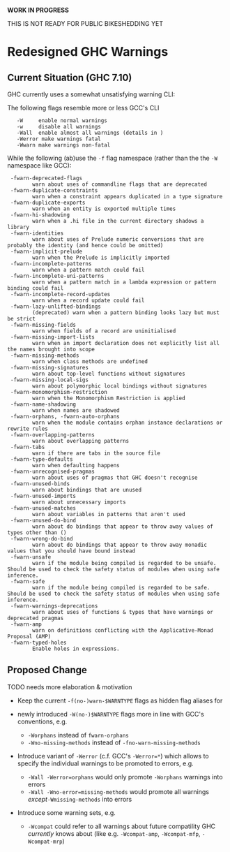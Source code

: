 **WORK IN PROGRESS**


THIS IS NOT READY FOR PUBLIC BIKESHEDDING YET

# Redesigned GHC Warnings

## Current Situation (GHC 7.10)


GHC currently uses a somewhat unsatisfying warning CLI:


The following flags resemble more or less GCC's CLI

```wiki
   -W     enable normal warnings
   -w     disable all warnings
   -Wall  enable almost all warnings (details in )
   -Werror make warnings fatal
   -Wwarn make warnings non-fatal
```


While the following (ab)use the `-f` flag namespace (rather than the the `-W` namespace like GCC):

```wiki
 -fwarn-deprecated-flags
        warn about uses of commandline flags that are deprecated
 -fwarn-duplicate-constraints
        warn when a constraint appears duplicated in a type signature
 -fwarn-duplicate-exports
        warn when an entity is exported multiple times
 -fwarn-hi-shadowing
        warn when a .hi file in the current directory shadows a library
 -fwarn-identities
        warn about uses of Prelude numeric conversions that are probably the identity (and hence could be omitted)
 -fwarn-implicit-prelude
        warn when the Prelude is implicitly imported
 -fwarn-incomplete-patterns
        warn when a pattern match could fail
 -fwarn-incomplete-uni-patterns
        warn when a pattern match in a lambda expression or pattern binding could fail
 -fwarn-incomplete-record-updates
        warn when a record update could fail
 -fwarn-lazy-unlifted-bindings
        (deprecated) warn when a pattern binding looks lazy but must be strict
 -fwarn-missing-fields
        warn when fields of a record are uninitialised
 -fwarn-missing-import-lists
        warn when an import declaration does not explicitly list all the names brought into scope
 -fwarn-missing-methods
        warn when class methods are undefined
 -fwarn-missing-signatures
        warn about top-level functions without signatures
 -fwarn-missing-local-sigs
        warn about polymorphic local bindings without signatures
 -fwarn-monomorphism-restriction
        warn when the Monomorphism Restriction is applied
 -fwarn-name-shadowing
        warn when names are shadowed
 -fwarn-orphans, -fwarn-auto-orphans
        warn when the module contains orphan instance declarations or rewrite rules
 -fwarn-overlapping-patterns
        warn about overlapping patterns
 -fwarn-tabs
        warn if there are tabs in the source file
 -fwarn-type-defaults
        warn when defaulting happens
 -fwarn-unrecognised-pragmas
        warn about uses of pragmas that GHC doesn't recognise
 -fwarn-unused-binds
        warn about bindings that are unused
 -fwarn-unused-imports
        warn about unnecessary imports
 -fwarn-unused-matches
        warn about variables in patterns that aren't used
 -fwarn-unused-do-bind
        warn about do bindings that appear to throw away values of types other than ()
 -fwarn-wrong-do-bind
        warn about do bindings that appear to throw away monadic values that you should have bound instead
 -fwarn-unsafe
        warn if the module being compiled is regarded to be unsafe. Should be used to check the safety status of modules when using safe inference.
 -fwarn-safe
        warn if the module being compiled is regarded to be safe. Should be used to check the safety status of modules when using safe inference.
 -fwarn-warnings-deprecations
        warn about uses of functions & types that have warnings or deprecated pragmas
 -fwarn-amp
        warn on definitions conflicting with the Applicative-Monad Proposal (AMP)
 -fwarn-typed-holes
        Enable holes in expressions.
```

## Proposed Change

TODO needs more elaboration & motivation

- Keep the current `-f(no-)warn-$WARNTYPE` flags as hidden flag aliases for
- newly introduced `-W(no-)$WARNTYPE` flags more in line with GCC's conventions, e.g.

  - `-Worphans` instead of `fwarn-orphans`
  - `-Wno-missing-methods` instead of `-fno-warn-missing-methods`
- Introduce variant of `-Werror` (c.f. GCC's `-Werror=*`) which allows to specify the individual warnings to be promoted to errors, e.g.

  - `-Wall -Werror=orphans` would only promote `-Worphans` warnings into errors
  - `-Wall -Wno-error=missing-methods` would promote all warnings *except*`-Wmissing-methods` into errors
- Introduce some warning sets, e.g.

  - `-Wcompat` could refer to all warnings about future compatility GHC *currently* knows about (like e.g. `-Wcompat-amp`, `-Wcompat-mfp`, `-Wcompat-mrp`)
